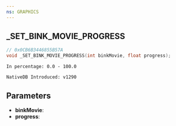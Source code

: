 ```yaml
---
ns: GRAPHICS
---
```

## _SET_BINK_MOVIE_PROGRESS

```c
// 0x0CB6B3446855B57A
void _SET_BINK_MOVIE_PROGRESS(int binkMovie, float progress);
```

```
In percentage: 0.0 - 100.0

NativeDB Introduced: v1290
```

## Parameters
* **binkMovie**:
* **progress**:
